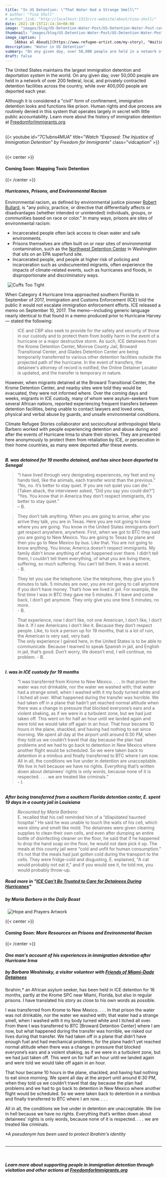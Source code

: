 ```yaml
---
title: "In US Detention: \"That Water Had a Strange Smell\""
# author: "Tina Shull"
# author_link: "http://localhost:1313/crs-website/about/tina-shull/"
date: 2021-10-15T12:14:34+08:00
image: "images/blog/US-Detention-Water-Post/US-Detention-Water-Post-cover.png"
thumbnail: "images/blog/US-Detention-Water-Post/US-Detention-Water-Post-thumb.png"
image_caption: |
    [Abbas al Aboudi](https://www.refugee-artist.com/my-story), "Waiting," pen and ink on paper
description: "Water in US Detention"
summary: "On any given day, over 50,000 people are held in a network of over 200 federal, local, and privately contracted detention facilities across the country, while over 400,000 people are deported each year. "
draft: false
---
```


The United States maintains the largest immigration detention and deportation system in the world.  On any given day, over 50,000 people are held in a network of over 200 federal, local, and privately contracted detention facilities across the country, while over 400,000 people are deported each year. 

Although it is considered a "civil" form of confinement, immigration detention looks and functions like prison.  Human rights and due process are routinely denied in this system that operates largely in secret with little public accountability.  Learn more about the history of immigration detention at [FreedomforImmigrants.org](https://www.freedomforimmigrants.org/).
&nbsp;  
&nbsp;

{{< youtube id="7C1ubns4MUA" title="*Watch \"Exposed: The Injustice of Immigration Detention\" by Freedom for Immigrants*" class="vidcaption" >}}
&nbsp;

<!-- TO-DO: Center -->
{{< center >}}
#### **Coming Soon: Mapping Toxic Detention**  
{{< /center >}}
&nbsp;
#### ***Hurricanes, Prisons, and Environmental Racism***

Environmental racism, as defined by environmental justice pioneer [Robert Bullard](https://drrobertbullard.com/), is "any policy, practice, or directive that differentially affects or disadvantages (whether intended or unintended) individuals, groups, or communities based on race or color."  In many ways, prisons are sites of environmental racism: 

- Incarcerated people often lack access to clean water and safe environments.
- Prisons themselves are often built on or near sites of environmental contamination, such as the [Northwest Detention Center](https://archive.thinkprogress.org/superfund-detentions-epa-ice-75ff16ad20d9/) in Washington that sits on an EPA superfund site.
- Incarcerated people, and people at higher risk of policing and incarceration such as undocumented migrants, often experience the impacts of climate-related events, such as hurricanes and floods, in disproportionate and discriminatory ways.

&nbsp;
![Cuffs Too Tight](../../images/blog/US-Detention-Water-Post/2Capture.webp#caption "Read this report on the impacts of Hurricane Irma on detained immigrants by [Americans for Immigrant Justice](http://www.aijustice.org/cuffs_too_tight_the_shackling_and_evacuation_of_detained_immigrants_during_hurricane_irma)")  

When Category 4 Hurricane Irma approached southern Florida in September of 2017, Immigration and Customs Enforcement (ICE) told the public it would not escalate immigration enforcement efforts. ICE released a memo on September 10, 2017. The memo—including generic language nearly identical to that found in a memo produced prior to Hurricane Harvey— stated the following: 
> ICE and CBP also seek to provide for the safety and security of those in our custody and to protect them from bodily harm in the event of a hurricane or a major destructive storm. As such, ICE detainees from the Krome Detention Center, Monroe County Jail, Broward Transitional Center, and Glades Detention Center are being temporarily transferred to various other detention facilities outside the projected path of the hurricane. In the event of transfers, the detainee's attorney of record is notified, the Online Detainer Locator is updated, and the transfer is temporary in nature. 

However, when migrants detained at the Broward Transitional Center, the Krome Detention Center, and nearby sites were told they would be evacuated, they were not informed where. Over the coming days and weeks, migrants in ICE custody, many of whom were asylum-seekers from several African nations, reported experiencing frequent transfers between detention facilities, being unable to contact lawyers and loved ones, physical and verbal abuse by guards, and unsafe environmental conditions.

Climate Refugee Stories collaborator and sociocultural anthropologist Maria Barbero worked with people experiencing detention and abuse during and after the events of Hurricane Irma to share their stories. They are presented here anonymously to protect them from retaliation by ICE, or persecution in their home countries, as many were deported after these events. 

&nbsp;  
***B. was detained for 19 months detained, and has since been deported to Senegal***  
> “I have lived through very denigrating experiences, my feet and my hands tied, like the animals, each transfer worst than the previous.”     
> “No, no. It’s better to stay quiet. If you are not quiet you can die.”   
> [Taken aback, the interviewer asked, “Did you say you could die?”]   
> “Yes. You know that in America they don’t respect immigrants, it’s better to stay quiet.”   
> – B. 

> They don’t talk anything. When you are going to arrive, after you arrive they talk, you are in Texas. Here you are not going to know where you are going. You know in the United States immigrants don’t get respect anywhere, anywhere. First, when we got to BTC they said you are going to New Mexico. You are going to Texas by plane and then you go to New Mexico by bus. Like that. You are not going to know anything. You know, America doesn’t respect immigrants. My family didn’t know anything of what happened over there. I didn’t tell them, I couldn’t tell them everything, of what you are living there, suffering, so much suffering. You can’t tell them. It was a secret.   
> \- B. 

> They let you use the telephone. Use the telephone, they give you 5 minutes to talk. 5 minutes are over, you are not going to call anymore if you don’t have money. That’s how we lived in jail. For example, the first time I was in BTC they gave me 5 minutes. If I leave and come back, I don’t get anymore. They only give you one time 5 minutes, no more.  
> \- B.

> That experience, now I don’t like, not one American, I don’t like, I don’t like it. If I see Americans I don’t like it. Because they don’t respect people. Like, to lock a person up for 19 months, that is a lot of ruin, the American is very sad, very bad.  
> The only experience I gained here, in the United States is to be able to communicate. Because I learned to speak Spanish in jail, and English in jail, that’s good. Don’t worry, life doesn’t end, I will continue, no problem.
> \- B.

&nbsp;  
***I. was in ICE custody for 19 months***  
> “I was transferred from Krome to New Mexico. . . . In that prison the water was not drinkable, nor the water we washed with; that water had a strange smell, when I washed with it my body turned white and I itched all over. What happened during the transfer was horrible. We had taken off in a plane that hadn’t yet reached normal altitude when there was a change in pressure that blocked everyone’s ears and a violent shaking, as if we were in a turbulent zone, but we had just taken off.  This went on for half an hour until we landed again and were told we would take off again in an hour.  That hour became 10 hours in the plane, shackled, and having had nothing to eat since morning.  We spent all day at the airport until around 6:30 PM, when they told us we couldn’t travel that day because the plan had problems and we had to go back to detention in New Mexico where another flight would be scheduled.  So we were taken back to detention in a minibus and finally transferred to BTC where I am now. All in all, the conditions we live under in detention are unacceptable. We live in hell because we have no rights.  Everything that’s written down about detainees’ rights is only words, because none of it is respected. . . . we are treated like criminals.”   
> \- I.

&nbsp;  
***After being transferred from a southern Florida detention center, E. spent 19 days in a county jail in Louisiana***  
> *Recounted by Maria Barbero:*  
> E. recalled that his cell reminded him of a “dilapidated haunted hospital.” He said he was unable to touch the walls of his cell, which were slimy and smelt like mold. The detainees were given cleaning supplies to clean their own cells, and even after dumping an entire bottle of disinfecting cleaner on the floor, he said that if he happened to drop the hand soap on the floor, he would not dare pick it up. The meals at this county jail were “cold and unfit for human consumption.” It’s not that the meals had just gotten cold during the transport to the cells. They were fridge-cold and disgusting, E. explained, "A cat would probably not eat it," and if you would see it, he told me, you would probably throw-up. 
 
##### **Read more in "[ICE Can't Be Trusted to Care for Detainees During Hurricanes](https://www.thedailybeast.com/ice-cant-be-trusted-to-care-for-detainees-during-hurricanes)"**  
##### **by Maria Barbero in the *Daily Beast***
 
&nbsp; 
![Hope and Prayers Artwork](../../images/blog/US-Detention-Water-Post/3Capture.webp#caption "Artwork drawn by a man in immigration detention in Louisiana in 2017. Image Credit: Tina Shull")
&nbsp; 

<!-- TO-DO: Center -->
{{< center >}}
#### ***Coming Soon: More Resources on Prisons and Environmental Racism***  
{{< /center >}}
&nbsp;
#### ***One man's account of his experiences in immigration detention after Hurricane Irma***  
##### ***by Barbara Woshinsky, a visitor volunteer with [Friends of Miami-Dade Detainees](https://fomdd.org/?fbclid=IwAR2RC5ZR9xzMKJ5hWcKWQMfGv_nJJqDW1J9a34xa4QMOQzttuuQ9LNKZT4Q)***  

Ibrahim,* an African asylum seeker, has been held in ICE detention for 16 months, partly at the Krome SPC near Miami, Florida, but also in regular prisons. I have translated his story as close to his own words as possible.

I was transferred from Krome to New Mexico. . . . In that prison the water was not drinkable, nor the water we washed with; that water had a strange smell, when I washed with it my body turned white and I itched all over.
From there I was transferred to BTC [Broward Detention Center] where I am now, but what happened during the transfer was horrible, we risked our lives during that transfer. We had taken off in a plane that didn’t have enough fuel and had mechanical problems, for the plane hadn’t yet reached normal altitude when there was a change in pressure that blocked everyone’s ears and a violent shaking, as if we were in a turbulent zone, but we had just taken off.  This went on for half an hour until we landed again and were told we would take off again in an hour.

That hour became 10 hours in the plane, shackled, and having had nothing to eat since morning.  We spent all day at the airport until around 6:30 PM, when they told us we couldn’t travel that day because the plan had problems and we had to go back to detention in New Mexico where another flight would be scheduled.  So we were taken back to detention in a minibus and finally transferred to BTC where I am now. . . .

All in all, the conditions we live under in detention are unacceptable. We live in hell because we have no rights.  Everything that’s written down about detainees’ rights is only words, because none of it is respected. . . . we are treated like criminals.

*\*A pseudonym has been used to protect Ibrahim's identity*  
&nbsp; 

---
&nbsp; 

##### ***Learn more about supporting people in immigration detention through visitation and other actions at [FreedomforImmigrants.org](https://www.freedomforimmigrants.org/)***